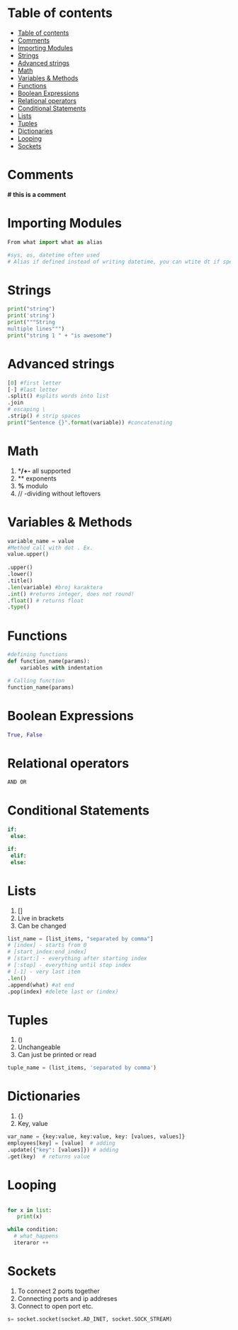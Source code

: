 # Table of contents
- [Table of contents](#table-of-contents)
- [Comments](#comments)
- [Importing Modules](#importing-modules)
- [Strings](#strings)
- [Advanced strings](#advanced-strings)
- [Math](#math)
- [Variables \& Methods](#variables--methods)
- [Functions](#functions)
- [Boolean Expressions](#boolean-expressions)
- [Relational operators](#relational-operators)
- [Conditional Statements](#conditional-statements)
- [Lists](#lists)
- [Tuples](#tuples)
- [Dictionaries](#dictionaries)
- [Looping](#looping)
- [Sockets](#sockets)

# Comments 
**# this is a comment**

# Importing Modules 
```python
From what import what as alias 

#sys, os, datetime often used 
# Alias if defined instead of writing datetime, you can wtite dt if specified 
```

# Strings

```python
print("string") 
print('string') 
print("""String 
multiple lines""") 
print("string 1 " + "is awesome") 
```

# Advanced strings

```python
[0] #first letter 
[-] #last letter 
.split() #splits words into list 
.join 
# escaping \
.strip() # strip spaces
print("Sentence {}".format(variable)) #concatenating
```

# Math 

1. ***/+-** all supported 
1. ** exponents 
1. **%** modulo 
1. // -dividing without leftovers 

# Variables & Methods 
```python
variable_name = value 
#Method call with dot . Ex. 
value.upper()
 
.upper()
.lower()
.title()
.len(variable) #broj karaktera
.int() #returns integer, does not round!
.float() # returns float
.type()

```

# Functions

```python
#defining functions
def function_name(params): 
    variables with indentation 

# Calling function 
function_name(params) 
```

# Boolean Expressions 

```python
True, False
```

# Relational operators

```python
AND OR
```
# Conditional Statements 

```python
if:
 else: 

if:
 elif:
 else: 
```

# Lists
1.  []
1. Live in brackets 
1. Can be changed

```python
list_name = [list_items, "separated by comma"] 
# [index] - starts from 0 
# [start_index:end_index] 
# [start:] - everything after starting index 
# [:stop] - everything until stop index 
# [-1] - very last item 
.len() 
.append(what) #at end 
.pop(index) #delete last or (index) 
```

# Tuples

1. ()
1. Unchangeable
1. Can just be printed or read

```python
tuple_name = (list_items, 'separated by comma') 
```

# Dictionaries
1.  {}
1. Key, value  
```python
var_name = {key:value, key:value, key: [values, values]} 
employees[key] = [value]  # adding
.update({"key": [values]}) # adding 
.get(key)  # returns value 
```

# Looping

```python

for x in list:
   print(x)

while condition: 
  # what_happens 
  iteraror ++ 
```

# Sockets

1. To connect 2 ports together 
1. Connecting ports and ip addreses 
1. Connect to open port etc. 

```python
s= socket.socket(socket.AD_INET, socket.SOCK_STREAM) 
```








